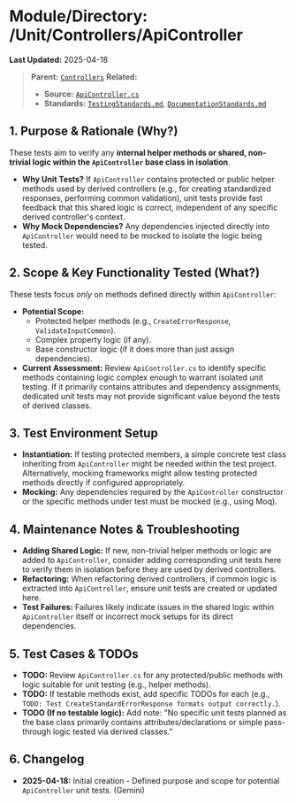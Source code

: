 # Module/Directory: /Unit/Controllers/ApiController

**Last Updated:** 2025-04-18

> **Parent:** [`Controllers`](../README.md)
> **Related:**
> * **Source:** [`ApiController.cs`](../../../../api-server/Controllers/ApiController.cs)
> * **Standards:** [`TestingStandards.md`](../../../../Docs/Development/TestingStandards.md), [`DocumentationStandards.md`](../../../../Docs/Development/DocumentationStandards.md)

## 1. Purpose & Rationale (Why?)

These tests aim to verify any **internal helper methods or shared, non-trivial logic within the `ApiController` base class in isolation**.

* **Why Unit Tests?** If `ApiController` contains protected or public helper methods used by derived controllers (e.g., for creating standardized responses, performing common validation), unit tests provide fast feedback that this shared logic is correct, independent of any specific derived controller's context.
* **Why Mock Dependencies?** Any dependencies injected directly into `ApiController` would need to be mocked to isolate the logic being tested.

## 2. Scope & Key Functionality Tested (What?)

These tests focus *only* on methods defined directly within `ApiController`:

* **Potential Scope:**
    * Protected helper methods (e.g., `CreateErrorResponse`, `ValidateInputCommon`).
    * Complex property logic (if any).
    * Base constructor logic (if it does more than just assign dependencies).
* **Current Assessment:** Review `ApiController.cs` to identify specific methods containing logic complex enough to warrant isolated unit testing. If it primarily contains attributes and dependency assignments, dedicated unit tests may not provide significant value beyond the tests of derived classes.

## 3. Test Environment Setup

* **Instantiation:** If testing protected members, a simple concrete test class inheriting from `ApiController` might be needed within the test project. Alternatively, mocking frameworks might allow testing protected methods directly if configured appropriately.
* **Mocking:** Any dependencies required by the `ApiController` constructor or the specific methods under test must be mocked (e.g., using Moq).

## 4. Maintenance Notes & Troubleshooting

* **Adding Shared Logic:** If new, non-trivial helper methods or logic are added to `ApiController`, consider adding corresponding unit tests here to verify them in isolation before they are used by derived controllers.
* **Refactoring:** When refactoring derived controllers, if common logic is extracted into `ApiController`, ensure unit tests are created or updated here.
* **Test Failures:** Failures likely indicate issues in the shared logic within `ApiController` itself or incorrect mock setups for its direct dependencies.

## 5. Test Cases & TODOs

* **TODO:** Review `ApiController.cs` for any protected/public methods with logic suitable for unit testing (e.g., helper methods).
* **TODO:** If testable methods exist, add specific TODOs for each (e.g., `TODO: Test CreateStandardErrorResponse formats output correctly.`).
* **TODO (If no testable logic):** Add note: "No specific unit tests planned as the base class primarily contains attributes/declarations or simple pass-through logic tested via derived classes."

## 6. Changelog

* **2025-04-18:** Initial creation - Defined purpose and scope for potential `ApiController` unit tests. (Gemini)

